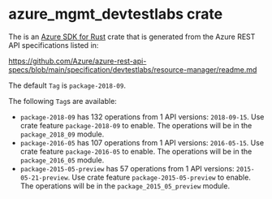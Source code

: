 # azure_mgmt_devtestlabs crate

The is an [Azure SDK for Rust](https://github.com/Azure/azure-sdk-for-rust) crate that is generated from the Azure REST API specifications listed in:

https://github.com/Azure/azure-rest-api-specs/blob/main/specification/devtestlabs/resource-manager/readme.md

The default `Tag` is `package-2018-09`.

The following `Tag`s are available:

- `package-2018-09` has 132 operations from 1 API versions: `2018-09-15`. Use crate feature `package-2018-09` to enable. The operations will be in the `package_2018_09` module.
- `package-2016-05` has 107 operations from 1 API versions: `2016-05-15`. Use crate feature `package-2016-05` to enable. The operations will be in the `package_2016_05` module.
- `package-2015-05-preview` has 57 operations from 1 API versions: `2015-05-21-preview`. Use crate feature `package-2015-05-preview` to enable. The operations will be in the `package_2015_05_preview` module.
